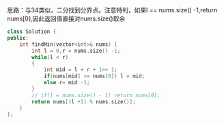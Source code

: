 思路：与34类似，二分找到分界点。注意特判，如果l == nums.size() -1,return nums[0],因此返回值直接对nums.size()取余

```c++
class Solution {
public:
    int findMin(vector<int>& nums) {
        int l = 0,r = nums.size() -1;
        while(l < r)
        {
            int mid = l + r + 1>> 1;
            if(nums[mid] >= nums[0]) l = mid;
            else r= mid -1;
        }
        // if(l = nums.size() - 1) return nums[0];
        return nums[(l +1) % nums.size()];
    }
};
```

